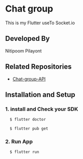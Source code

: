 # Chat group
This is my Flutter useTo Socket.io

## Developed By
Nitipoom Pilayont

## Related Repositories
- [Chat-group-API](https://github.com/Ntpply/Chat-group-API)
  
## Installation and Setup
### 1. install and Check your SDK
```bash
  $ flutter doctor
```
```bash
  $ flutter pub get
```

### 2. Run App

```bash
  $ flutter run
```
